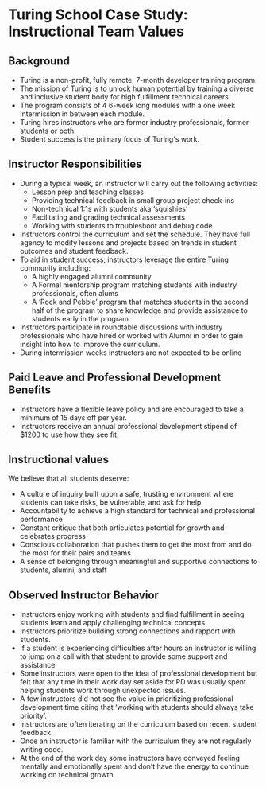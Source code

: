 # Turing School Case Study: Instructional Team Values

## Background
* Turing is a non-profit, fully remote, 7-month developer training program.
* The mission of Turing is to unlock human potential by training a diverse and inclusive student body for high fulfillment technical careers.
* The program consists of 4 6-week long modules with a one week intermission in between each module.
* Turing hires instructors who are former industry professionals, former students or both.
* Student success is the primary focus of Turing's work.

## Instructor Responsibilities
* During a typical week, an instructor will carry out the following activities:
  * Lesson prep and teaching classes
  * Providing technical feedback in small group project check-ins
  * Non-technical 1:1s with students aka ‘squishies’
  * Facilitating and grading technical assessments
  * Working with students to troubleshoot and debug code
* Instructors control the curriculum and set the schedule. They have full agency to modify lessons and projects based on trends in student outcomes and student feedback.
* To aid in student success, instructors leverage the entire Turing community including:
  * A highly engaged alumni community
  * A Formal mentorship program matching students with industry professionals, often alums
  * A ‘Rock and Pebble’ program that matches students in the second half of the program to share knowledge and provide assistance to students early in the program.
* Instructors participate in roundtable discussions with industry professionals who have hired or worked with Alumni in order to gain insight into how to improve the curriculum.
* During intermission weeks instructors are not expected to be online

## Paid Leave and Professional Development Benefits
* Instructors have a flexible leave policy and are encouraged to take a minimum of 15 days off per year.
* Instructors receive an annual professional development stipend of $1200 to use how they see fit.

## Instructional values
We believe that all students deserve:
* A culture of inquiry built upon a safe, trusting environment where students can take risks, be vulnerable, and ask for help
* Accountability to achieve a high standard for technical and professional performance
* Constant critique that both articulates potential for growth and celebrates progress
* Conscious collaboration that pushes them to get the most from and do the most for their pairs and teams
* A sense of belonging through meaningful and supportive connections to students, alumni, and staff


## Observed Instructor Behavior
* Instructors enjoy working with students and find fulfillment in seeing students learn and apply challenging technical concepts.
* Instructors prioritize building strong connections and rapport with students.
* If a student is experiencing difficulties after hours an instructor is willing to jump on a call with that student to provide some support and assistance
* Some instructors were open to the idea of professional development but felt that any time in their work day set aside for PD was usually spent helping students work through unexpected issues.
* A few instructors did not see the value in prioritizing professional development time citing that ‘working with students should always take priority’.
* Instructors are often iterating on the curriculum based on recent student feedback.
* Once an instructor is familiar with the curriculum they are not regularly writing code.
* At the end of the work day some instructors have conveyed feeling mentally and emotionally spent and don’t have the energy to continue working on technical growth.
